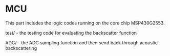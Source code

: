 # MCU

This part includes the logic codes running on the core chip MSP430G2553. 

test/ - the testing code for evaluating the backscatter function

ADC/ - the ADC sampling function and then send back through acoustic backscattering





